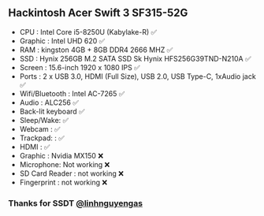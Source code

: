 ## Hackintosh Acer Swift 3 SF315-52G
  - CPU : Intel Core i5-8250U (Kabylake-R) :white_check_mark:
  - Graphic : Intel UHD 620 :white_check_mark:
  - RAM : kingston 4GB + 8GB DDR4 2666 MHZ :white_check_mark:
  - SSD : Hynix 256GB M.2 SATA SSD Sk Hynix HFS256G39TND-N210A :white_check_mark:
  - Screen : 15.6-inch 1920 x 1080 IPS :white_check_mark:
  - Ports : 2 x USB 3.0, HDMI (Full Size), USB 2.0, USB Type-C, 1xAudio jack :white_check_mark:
  - Wifi/Bluetooth : Intel AC-7265 :white_check_mark:
  - Audio : ALC256 :white_check_mark:
  - Back-lit keyboard :white_check_mark:
  - Sleep/Wake: :white_check_mark:
  - Webcam : :white_check_mark:
  - Trackpad: : :white_check_mark:
  - HDMI : :white_check_mark:
  - Graphic : Nvidia MX150 :x:
  - Microphone: Not working :x:
  - SD Card Reader : not working :x:
  - Fingerprint : not working :x:
  
### Thanks for SSDT [@linhnguyengas](https://github.com/linhnguyengas)

